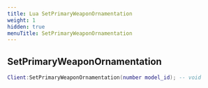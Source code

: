```yaml
---
title: Lua SetPrimaryWeaponOrnamentation
weight: 1
hidden: true
menuTitle: SetPrimaryWeaponOrnamentation
---
```

## SetPrimaryWeaponOrnamentation
```lua
Client:SetPrimaryWeaponOrnamentation(number model_id); -- void
```